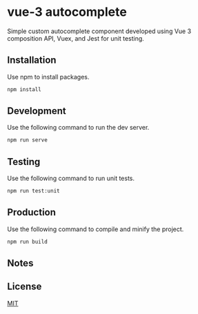 # vue-3 autocomplete

Simple custom autocomplete component developed using Vue 3 composition API, Vuex, and Jest for unit testing.

## Installation

Use npm to install packages.

```bash
npm install
```

## Development

Use the following command to run the dev server.

```bash
npm run serve
```

## Testing

Use the following command to run unit tests.

```bash
npm run test:unit
```

## Production

Use the following command to compile and minify the project.

```bash
npm run build
```

## Notes

## License

[MIT](https://choosealicense.com/licenses/mit/)
